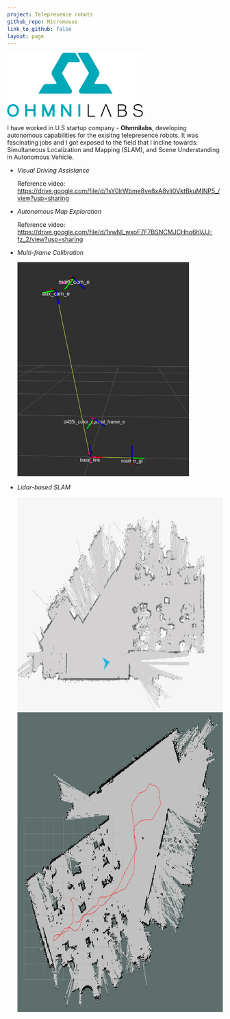 ```yaml
---
project: Telepresence robots
github_repo: Micromouse
link_to_github: false
layout: page
---
```


<img src="img/ohmni-logo.png" height="150">

I have worked in U.S startup company - **Ohmnilabs**, developing autonomous capabilities for the exisitng telepresence robots. It was fascinating jobs and I got exposed to the field that I incline towards: Simultaneous Localization and Mapping (SLAM), and Scene Understanding in Autonomous Vehicle.

-   *Visual Driving Assistance*

    Reference video: https://drive.google.com/file/d/1sY0lrWbme8ve8xA8vli0VktBkuMlNP5_/view?usp=sharing



-   *Autonomous Map Exploration*

    Reference video: https://drive.google.com/file/d/1vwNI_wxoF7F7BSNCMJCHho6hVJJ-fz_2/view?usp=sharing




-   *Multi-frame Calibration*

    <img src="img/calibration.png" height="500">




-   *Lidar-based SLAM*

    <img src="img/mapping.png" height="500">

    <img src="img/trajectory.png" height="700">





